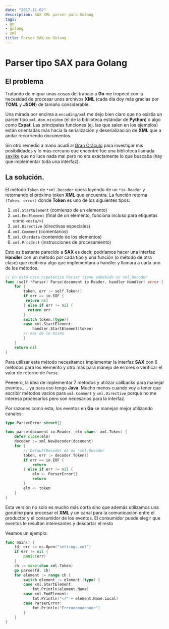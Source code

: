 ```yaml
---
date: "2017-11-02"
description: SAX XML parser para Golang
tags:
- go
- golang
- xml
title: Parser SAX en Golang
---
```


# Parser tipo SAX para Golang

## El problema

Tratando de migrar unas cosas del trabajo a **Go** me tropecé con la necesidad de
procesar unos archivos **XML** (cada día doy más gracias por **TOML** y **JSON**) de
tamaño considerable.

Una mirada por encima a `encoding/xml` me dejo bien claro que no existía un
parser tipo `xml.dom.minidom` (el de la biblioteca estándar de **Python**) o algo
como **Expat**. Las principales funciones (ej. las que salen en los ejemplos)
están orientadas más hacia la serialización y deserialización de **XML** que a
andar recorriendo documentos.

Sin otro remedio a mano acudí al [Gran Oráculo](http://google.com) para
investigar mis posibilidades y lo más cercano que encontré fue una biblioteca
llamada [saxlike](https://github.com/kokardy/saxlike ) que no luce nada mal pero
no era exactamente lo que buscaba (hay que implementar toda una interfaz).

## La solución.

El método `Token` de `*xml.Decoder` opera leyendo de un `*io.Reader` y retornando
el próximo token **XML** que encuentra. La función retorna `(Token, error)` donde
**Token** es uno de los siguientes tipos:

1. `xml.StartElement` (comienzo de un elemento)
2. `xml.EndElement` (final de un elemento, funciona incluso para etiquetas  como
   `<esta/>`)
3. `xml.Directive` (directivas especiales)
4. `xml.Comment` (comentarios)
5. `xml.Chardata` (contenido de los elementos)
6. `xml.ProcInst` (instrucciones de procesamiento)

Esto es bastante parecido a **SAX** es decir, podríamos hacer una interfaz
**Handler** con un método por cada tipo y una función (o método de otra clase) que
recibiera algo que implementara a handler y llamara a cada uno de los métodos.

```go
// En este caso hipotético Parser tiene embebido un xml.Decoder
func (self *Parser) Parse(document io.Reader, handler Handler) error {
    for {
        token, err := self.Token()
        if err == io.EOF {
         return nil
        } else if err != nil {
          return err
        }
        switch token.(type){
        case xml.StartElement:
            handler.StartElement(token)
        // mas de lo mismo
        }
    }
    return nil
}
```

Para utilizar este método necesitamos implementar la interfaz **SAX** con 6
métodos para los elemento y otro más para manejo de errores o verificar el valor
de retorno de `Parse`.

Peeeero, la idea de implementar 7 métodos y utilizar callbacks para manejar
eventos..... ya para eso tengo **Java**. Mucho menos cuando voy a tener que
escribir métodos vacíos para `xml.Comment` y `xml.Directive` porque no me
interesa procesarlos pero son necesarios para la interfaz.

Por razones como esta, los eventos en **Go** se manejan mejor utilizando
canales:

```go
type ParserError struct{}

func parse(document io.Reader, elm chan<- xml.Token) {
    defer close(elm)
    decoder := xml.NewDecoder(document)
    for {
        // DefaultDecoder es un *xml.Decoder
        token, err := decoder.Token()
        if err == io.EOF {
            return
        } else if err != nil {
            elm <- ParserError{}
            return
        }
        elm <- token
    }
}
```

Esta versión no solo es mucho más corta sino que además utilizamos una
*gorutina* para procesar el **XML** y un canal para la comunicación entre el
productor y el consumidor de los eventos. El consumidor puede elegir que eventos
le resultan interesantes y descartar el resto

Veamos un ejemplo:

```go
func main() {
    fd, err := os.Open("settings.xml")
    if err != nil {
        panic(err)
    }
    ch := make(chan xml.Token)
    go parse(fd, ch)
    for element := range ch {
        switch element := element.(type) {
        case xml.StartElement:
            fmt.Println(element.Name)
        case xml.EndElement:
            fmt.Println("</" + element.Name.Local)
        case ParserError:
            fmt.Println("Errroooooooooor")
        }
    }
}
```
